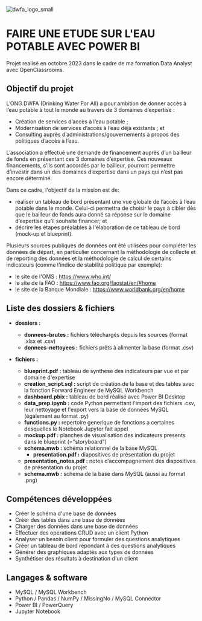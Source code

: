 ![dwfa_logo_small](https://github.com/CelineBoutinon/drinking-water-for-all/assets/143210563/ee97b7f1-f822-4134-a8f4-317eae1629cb)



# FAIRE UNE ETUDE SUR L'EAU POTABLE AVEC POWER BI

Projet realisé en octobre 2023 dans le cadre de ma formation Data Analyst avec OpenClassrooms.

## Objectif du projet

L’ONG DWFA (Drinking Water For All) a pour ambition de donner accès à l’eau potable à tout le monde au travers de 3 domaines d’expertise :
- Création de services d’accès à l’eau potable ;
- Modernisation de services d’accès à l’eau déjà existants ; et
- Consulting auprès d’administrations/gouvernements à propos des politiques d’accès à l’eau.

L’association a effectué une demande de financement auprès d’un bailleur de fonds en présentant ces 3 domaines d’expertise. Ces nouveaux financements, s’ils sont accordés par le bailleur, pourront permettre d’investir dans un des domaines d’expertise dans un pays qui n’est pas encore déterminé.

Dans ce cadre, l'objectif de la mission est de:
- réaliser un tableau de bord présentant une vue globale de l’accès à l’eau potable dans le monde. Celui-ci permettra de choisir le pays à cibler dès que le bailleur de fonds aura donné sa réponse sur le domaine d’expertise qu’il souhaite financer; et
- décrire les étapes préalables à l'élaboration de ce tableau de bord (mock-up et blueprint).

Plusieurs sources publiques de données ont été utilisées pour compléter les données de départ, en particulier concernant la méthodologie de collecte et de reporting des données et la méthodologie de calcul de certains indicateurs (comme l'indice de stabilité politique par exemple):
- le site de l'OMS : https://www.who.int/
- le site de la FAO : https://www.fao.org/faostat/en/#home
- le site de la Banque Mondiale : https://www.worldbank.org/en/home



## Liste des dossiers & fichiers

* **dossiers :**
  - **donnees-brutes :** fichiers téléchargés depuis les sources (format .xlsx et .csv)
  - **donnees-nettoyees :** fichiers prêts à alimenter la base (format .csv)
 


* **fichiers :**
  - **blueprint.pdf :** tableau de synthese des indicateurs par vue et par domaine d'expertise
  - **creation_script.sql :** script de création de la base et des tables avec la fonction Forward Engineer de MySQL Workbench
  - **dashboard.pbix :** tableau de bord réalisé avec Power BI Desktop
  - **data_prep.ipynb :** code Python permettant l'import des fichiers .csv, leur nettoyage et l'export vers la base de données MySQL (également au format .py)
  - **functions.py :** repertoire generique de fonctions a certaines desquelles le Notebook Jupyter fait appel
  - **mockup.pdf :** planches de visualisation des indicateurs presents dans le blueprint (="storyboard")
  - **schema.mwb :** schéma relationnel de la base MySQL
	- **presentation.pdf :** diapositives de présentation du projet
  - **presentation_notes.pdf :** notes d’accompagnement des diapositives de présentation du projet
  - **schema.mwb :** schema de la base dans MySQL (aussi au format .png)


## Compétences développées
* Créer le schéma d'une base de données
* Créer des tables dans une base de données
* Charger des données dans une base de données
* Effectuer des operations CRUD avec un client Python
* Analyser un besoin client pour formuler des questions analytiques
* Créer un tableau de bord répondant à des questions analytiques
* Générer des graphiques adaptés aux types de données
* Synthétiser des résultats à destination d'un client



## Langages & software
* MySQL / MySQL Workbench
* Python / Pandas / NumPy / MissingNo / MySQL Connector
* Power BI / PowerQuery
* Jupyter Notebook








